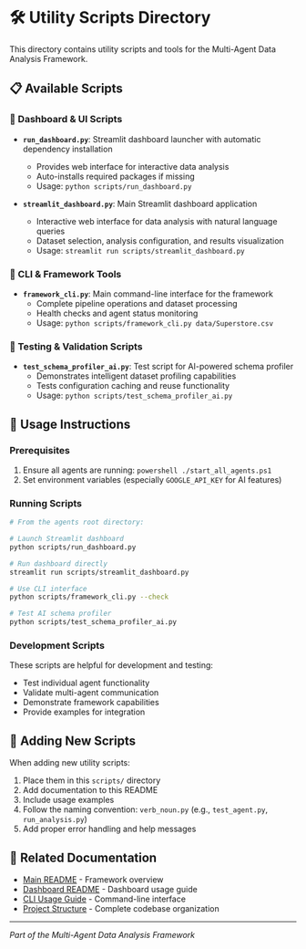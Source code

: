 # 🛠️ Utility Scripts Directory

This directory contains utility scripts and tools for the Multi-Agent Data Analysis Framework.

## 📋 Available Scripts

### 🚀 Dashboard & UI Scripts
- **`run_dashboard.py`**: Streamlit dashboard launcher with automatic dependency installation
  - Provides web interface for interactive data analysis
  - Auto-installs required packages if missing
  - Usage: `python scripts/run_dashboard.py`
  
- **`streamlit_dashboard.py`**: Main Streamlit dashboard application
  - Interactive web interface for data analysis with natural language queries
  - Dataset selection, analysis configuration, and results visualization
  - Usage: `streamlit run scripts/streamlit_dashboard.py`

### 🔧 CLI & Framework Tools
- **`framework_cli.py`**: Main command-line interface for the framework
  - Complete pipeline operations and dataset processing
  - Health checks and agent status monitoring
  - Usage: `python scripts/framework_cli.py data/Superstore.csv`

### 🧪 Testing & Validation Scripts
- **`test_schema_profiler_ai.py`**: Test script for AI-powered schema profiler
  - Demonstrates intelligent dataset profiling capabilities
  - Tests configuration caching and reuse functionality
  - Usage: `python scripts/test_schema_profiler_ai.py`

## 🔧 Usage Instructions

### Prerequisites
1. Ensure all agents are running: `powershell ./start_all_agents.ps1`
2. Set environment variables (especially `GOOGLE_API_KEY` for AI features)

### Running Scripts
```bash
# From the agents root directory:

# Launch Streamlit dashboard
python scripts/run_dashboard.py

# Run dashboard directly
streamlit run scripts/streamlit_dashboard.py

# Use CLI interface
python scripts/framework_cli.py --check

# Test AI schema profiler
python scripts/test_schema_profiler_ai.py
```

### Development Scripts
These scripts are helpful for development and testing:
- Test individual agent functionality
- Validate multi-agent communication
- Demonstrate framework capabilities
- Provide examples for integration

## 📝 Adding New Scripts

When adding new utility scripts:
1. Place them in this `scripts/` directory
2. Add documentation to this README
3. Include usage examples
4. Follow the naming convention: `verb_noun.py` (e.g., `test_agent.py`, `run_analysis.py`)
5. Add proper error handling and help messages

## 🔗 Related Documentation
- [Main README](../README.md) - Framework overview
- [Dashboard README](../docs/STREAMLIT_DASHBOARD_README.md) - Dashboard usage guide
- [CLI Usage Guide](../docs/CLI_USAGE_GUIDE.md) - Command-line interface
- [Project Structure](../docs/PROJECT_STRUCTURE.md) - Complete codebase organization

---
*Part of the Multi-Agent Data Analysis Framework* 